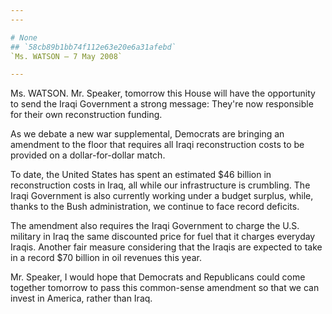 ```yaml
---
---

# None
## `58cb89b1bb74f112e63e20e6a31afebd`
`Ms. WATSON — 7 May 2008`

---
```



Ms. WATSON. Mr. Speaker, tomorrow this House will have the 
opportunity to send the Iraqi Government a strong message: They're now 
responsible for their own reconstruction funding.

As we debate a new war supplemental, Democrats are bringing an 
amendment to the floor that requires all Iraqi reconstruction costs to 
be provided on a dollar-for-dollar match.

To date, the United States has spent an estimated $46 billion in 
reconstruction costs in Iraq, all while our infrastructure is 
crumbling. The Iraqi Government is also currently working under a 
budget surplus, while, thanks to the Bush administration, we continue 
to face record deficits.

The amendment also requires the Iraqi Government to charge the U.S. 
military in Iraq the same discounted price for fuel that it charges 
everyday Iraqis. Another fair measure considering that the Iraqis are 
expected to take in a record $70 billion in oil revenues this year.

Mr. Speaker, I would hope that Democrats and Republicans could come 
together tomorrow to pass this common-sense amendment so that we can 
invest in America, rather than Iraq.
